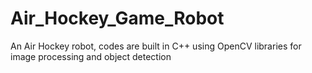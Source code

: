 # Air_Hockey_Game_Robot
An Air Hockey robot, codes are built in C++ using OpenCV libraries for image processing and object detection
